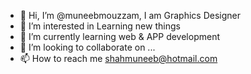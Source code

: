 - 👋 Hi, I’m @muneebmouzzam, I am Graphics Designer 
- 👀 I’m interested in Learning new things 
- 🌱 I’m currently learning web & APP development
- 💞️ I’m looking to collaborate on ...
- 📫 How to reach me shahmuneeb@hotmail.com

<!---
muneebmouzzam/muneebmouzzam is a ✨ special ✨ repository because its `README.md` (this file) appears on your GitHub profile.
You can click the Preview link to take a look at your changes.
--->
